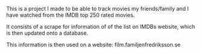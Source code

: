 This is a project I made to be able to track movies my friends/family and I have watched from the IMDB top 250 rated movies. 

It consists of a scrape for information of of the list on IMDBs website, which is then updated onto a database.

This information is then used on a website: film.familjenfredriksson.se

